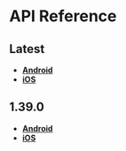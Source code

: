 # API Reference

<a name="latest"></a>
## Latest
- [**Android**](./android/latest)
- [**iOS**](./ios/latest)

<a name="1.39.0"></a>
## 1.39.0
- [**Android**](./android/1.39.0)
- [**iOS**](./ios/1.39.0)